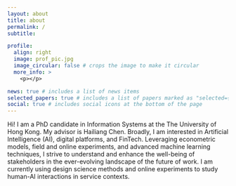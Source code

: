 ```yaml
---
layout: about
title: about
permalink: /
subtitle: 

profile:
  align: right
  image: prof_pic.jpg
  image_circular: false # crops the image to make it circular
  more_info: >
    <p></p>

news: true # includes a list of news items
selected_papers: true # includes a list of papers marked as "selected={true}"
social: true # includes social icons at the bottom of the page
---
```


Hi! I am a PhD candidate in Information Systems at the The University of Hong Kong. My advisor is Hailiang Chen. Broadly, I am interested in Artificial Intelligence (AI), digital platforms, and FinTech. Leveraging econometric models, field and online experiments, and advanced machine learning techniques, I strive to understand and enhance the well-being of stakeholders in the ever-evolving landscape of the future of work. I am currently using design science methods and online experiments to study human-AI interactions in service contexts.
